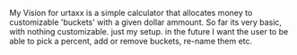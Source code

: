 My Vision for urtaxx is a simple calculator that allocates money to customizable 'buckets' with a given dollar ammount.
So far its very basic, with nothing customizable. just my setup.
in the future I want the user to be able to pick a percent, add or remove buckets, re-name them etc.
